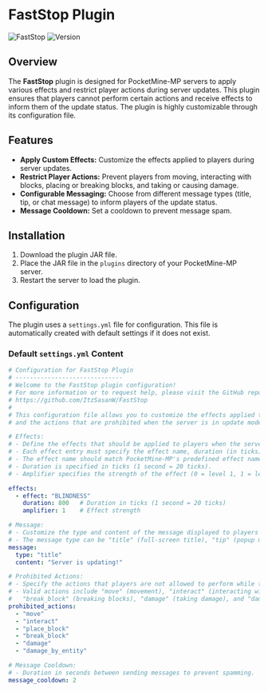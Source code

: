 # FastStop Plugin

![FastStop](https://img.shields.io/badge/Plugin-FastStop-brightgreen) ![Version](https://img.shields.io/badge/Version-1.0.0-blue)

## Overview

The **FastStop** plugin is designed for PocketMine-MP servers to apply various effects and restrict player actions during server updates. This plugin ensures that players cannot perform certain actions and receive effects to inform them of the update status. The plugin is highly customizable through its configuration file.

## Features

- **Apply Custom Effects:** Customize the effects applied to players during server updates.
- **Restrict Player Actions:** Prevent players from moving, interacting with blocks, placing or breaking blocks, and taking or causing damage.
- **Configurable Messaging:** Choose from different message types (title, tip, or chat message) to inform players of the update status.
- **Message Cooldown:** Set a cooldown to prevent message spam.

## Installation

1. Download the plugin JAR file.
2. Place the JAR file in the `plugins` directory of your PocketMine-MP server.
3. Restart the server to load the plugin.

## Configuration

The plugin uses a `settings.yml` file for configuration. This file is automatically created with default settings if it does not exist. 

### Default `settings.yml` Content

```yaml
# Configuration for FastStop Plugin
# ------------------------------
# Welcome to the FastStop plugin configuration!
# For more information or to request help, please visit the GitHub repository:
# https://github.com/ItzSasanW/FastStop
#
# This configuration file allows you to customize the effects applied to players, the messages displayed,
# and the actions that are prohibited when the server is in update mode.

# Effects:
# - Define the effects that should be applied to players when the server is in update mode.
# - Each effect entry must specify the effect name, duration (in ticks), and amplifier (strength).
# - The effect name should match PocketMine-MP's predefined effect names (e.g., "BLINDNESS", "SLOWNESS").
# - Duration is specified in ticks (1 second = 20 ticks).
# - Amplifier specifies the strength of the effect (0 = level 1, 1 = level 2, etc.).

effects:
  - effect: "BLINDNESS"
    duration: 800   # Duration in ticks (1 second = 20 ticks)
    amplifier: 1    # Effect strength

# Message:
# - Customize the type and content of the message displayed to players when they are affected by the update mode.
# - The message type can be "title" (full-screen title), "tip" (popup message), or "message" (standard chat message).
message:
  type: "title"
  content: "Server is updating!"

# Prohibited Actions:
# - Specify the actions that players are not allowed to perform while the server is in update mode.
# - Valid actions include "move" (movement), "interact" (interacting with blocks), "place_block" (placing blocks),
#   "break_block" (breaking blocks), "damage" (taking damage), and "damage_by_entity" (damage caused by entities).
prohibited_actions:
  - "move"
  - "interact"
  - "place_block"
  - "break_block"
  - "damage"
  - "damage_by_entity"

# Message Cooldown:
# - Duration in seconds between sending messages to prevent spamming.
message_cooldown: 2
